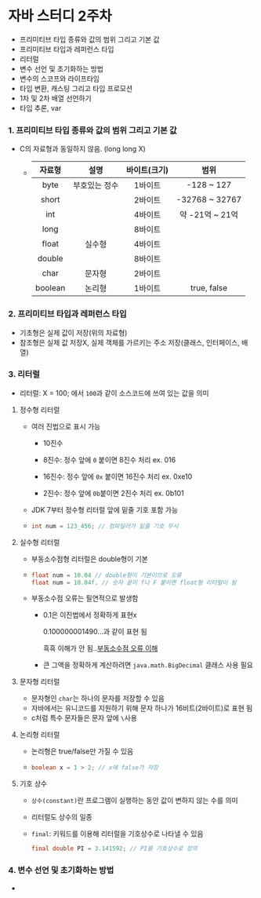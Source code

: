 # 자바 스터디 2주차

- 프리미티브 타입 종류와 값의 범위 그리고 기본 값
- 프리미티브 타입과 레퍼런스 타입
- 리터럴
- 변수 선언 및 초기화하는 방법
- 변수의 스코프와 라이프타임
- 타입 변환, 캐스팅 그리고 타입 프로모션
- 1차 및 2차 배열 선언하기
- 타입 추론, var

### 1. 프리미티브 타입 종류와 값의 범위 그리고 기본 값

- C의 자료형과 동일하지 않음. (long long X)

  - | 자료형  |     설명      | 바이트(크기) |      범위       |
    | :-----: | :-----------: | :----------: | :-------------: |
    |  byte   | 부호있는 정수 |   1바이트    |   -128 ~ 127    |
    |  short  |               |   2바이트    | -32768 ~ 32767  |
    |   int   |               |   4바이트    | 약 -21억 ~ 21억 |
    |  long   |               |   8바이트    |                 |
    |  float  |    실수형     |   4바이트    |                 |
    | double  |               |   8바이트    |                 |
    |  char   |    문자형     |   2바이트    |                 |
    | boolean |    논리형     |   1바이트    |   true, false   |

### 2. 프리미티브 타입과 레퍼런스 타입

- 기초형은 실제 값이 저장(위의 자료형)
- 참조형은 실제 값 저장X, 실제 객체를 가르키는 주소 저장(클래스, 인터페이스, 배열)

### 3. 리터럴

- 리터럴: X = 100; 에서 `100`과 같이 소스코드에 쓰여 있는 값을 의미

1. 정수형 리터럴

   - 여러 진법으로 표시 가능

     - 10진수

     - 8진수: 정수 앞에 `0` 붙이면 8진수 처리 ex. 016
     - 16진수: 정수 앞에 `0x` 붙이면 16진수 처리 ex. 0xe10
     - 2진수: 정수 앞에 `0b`붙이면 2진수 처리 ex. 0b101

   - JDK 7부터 정수형 리터럴 앞에 밑줄 기호 포함 가능

   - ```java
     int num = 123_456;	// 컴파일러가 밑줄 기호 무시
     ```

2. 실수형 리터럴

   - 부동소수점형 리터럴은 double형이 기본

   - ```java
     float num = 10.04 // double형이 기본이므로 오류
     float num = 10.04f. // 숫자 끝이 f나 F 붙이면 float형 리터럴이 됨
     ```

   - 부동소수점 오류는 필연적으로 발생함

     - 0.1은 이진법에서 정확하게 표현x

       0.100000001490...과 같이 표현 됨

       흑흑 이해가 안 됨..[부동소수점 오류 이해](<[https://codingdog.tistory.com/entry/%EB%B6%80%EB%8F%99-%EC%86%8C%EC%88%98%EC%A0%90-%EC%99%9C-01%EC%9D%84-%EC%A0%80%EC%9E%A5%ED%95%98%EB%A9%B4-%EC%98%A4%EC%B0%A8%EA%B0%80-%EC%83%9D%EA%B8%B8%EA%B9%8C%EC%9A%94](https://codingdog.tistory.com/entry/부동-소수점-왜-01을-저장하면-오차가-생길까요)>)

     - 큰 그액을 정확하게 계산하려면 `java.math.BigDecimal` 클래스 사용 필요

3. 문자형 리터럴

   - 문자형인 `char`는 하나의 문자를 저장할 수 있음
   - 자바에서는 유니코드를 지원하기 위해 문자 하나가 16비트(2바이트)로 표현 됨
   - c처럼 특수 문자들은 문자 앞에 `\`사용

4. 논리형 리터럴

   - 논리형은 true/false만 가질 수 있음

   - ```java
     boolean x = 1 > 2; // x에 false가 저장
     ```

5. 기호 상수

   - `상수(constant)`란 프로그램이 실행하는 동안 값이 변하지 않는 수를 의미

   - 리터럴도 상수의 일종

   - `final`: 키워드를 이용해 리터럴을 기호상수로 나타낼 수 있음

     ```java
     final double PI = 3.141592; // PI를 기호상수로 정의
     ```

### 4. 변수 선언 및 초기화하는 방법

-
